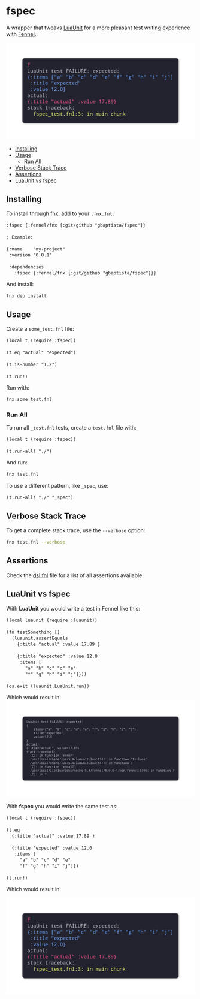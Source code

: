 # fspec

A wrapper that tweaks [LuaUnit](https://luaunit.readthedocs.io) for a more pleasant test writing experience with [Fennel](https://fennel-lang.org/).

![fspec results example](https://raw.githubusercontent.com/gbaptista/assets/main/fspec/readme.png)

- [Installing](#installing)
- [Usage](#usage)
  - [Run All](#run-all)
- [Verbose Stack Trace](#verbose-stack-trace)
- [Assertions](#assertions)
- [LuaUnit vs fspec](#luaunit-vs-fspec)

## Installing

To install through [fnx](https://github.com/gbaptista/fnx), add to your `.fnx.fnl`:

```fnl
:fspec {:fennel/fnx {:git/github "gbaptista/fspec"}}

; Example:

{:name    "my-project"
 :version "0.0.1"

 :dependencies
   :fspec {:fennel/fnx {:git/github "gbaptista/fspec"}}}
```

And install:
```
fnx dep install
```

## Usage

Create a `some_test.fnl` file:

```fennel
(local t (require :fspec))

(t.eq "actual" "expected")

(t.is-number "1.2")

(t.run!)
```

Run with:

```sh
fnx some_test.fnl
```

### Run All

To run all `_test.fnl` tests, create a `test.fnl` file with:

```fennel
(local t (require :fspec))

(t.run-all! "./")
```

And run:
```sh
fnx test.fnl
```

To use a different pattern, like `_spec`, use:
```fennel
(t.run-all! "./" "_spec")
```

## Verbose Stack Trace

To get a complete stack trace, use the `--verbose` option:
```sh
fnx test.fnl --verbose
```

## Assertions

Check the [dsl.fnl](https://github.com/gbaptista/fspec/blob/main/fspec/logic/dsl.fnl) file for a list of all assertions available.

## LuaUnit vs fspec

With **LuaUnit** you would write a test in Fennel like this:

```fennel
(local luaunit (require :luaunit))

(fn testSomething []
  (luaunit.assertEquals
    {:title "actual" :value 17.89 }
    
    {:title "expected" :value 12.0
     :items [
       "a" "b" "c" "d" "e"
       "f" "g" "h" "i" "j"]}))

(os.exit (luaunit.LuaUnit.run))
```
Which would result in:
![LuaUnit results example](https://raw.githubusercontent.com/gbaptista/assets/main/fspec/readme-luaunit.png)


With **fspec** you would write the same test as:

```fennel
(local t (require :fspec))

(t.eq
  {:title "actual" :value 17.89 }
  
  {:title "expected" :value 12.0
   :items [
     "a" "b" "c" "d" "e"
     "f" "g" "h" "i" "j"]})

(t.run!)
```

Which would result in:

![fspec results example](https://raw.githubusercontent.com/gbaptista/assets/main/fspec/readme.png)

